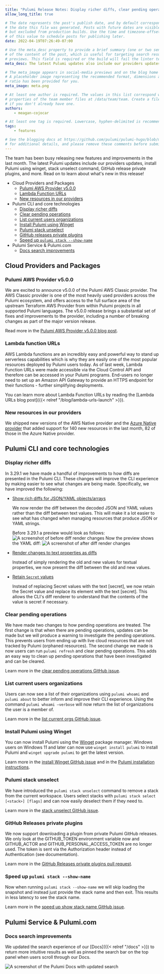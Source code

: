 ```yaml
---
title: "Pulumi Release Notes: Display richer diffs, clear pending operations, and much more!"
allow_long_title: true

# The date represents the post's publish date, and by default corresponds with
# the date this file was generated. Posts with future dates are visible in development,
# but excluded from production builds. Use the time and timezone-offset portions of
# of this value to schedule posts for publishing later.
date: 2022-04-19T07:26:49-07:00

# Use the meta_desc property to provide a brief summary (one or two sentences)
# of the content of the post, which is useful for targeting search results or social-media
# previews. This field is required or the build will fail the linter test.
meta_desc: The latest Pulumi updates also include our providers updates, install Pulumi using winget, stack unselect command, GitHub release private plugins, and more.

# The meta_image appears in social-media previews and on the blog home page.
# A placeholder image representing the recommended format, dimensions and aspect
# ratio has been provided for you.
meta_image: meta.png

# At least one author is required. The values in this list correspond with the `id`
# properties of the team member files at /data/team/team. Create a file for yourself
# if you don't already have one.
authors:
    - meagan-cojocar

# At least one tag is required. Lowercase, hyphen-delimited is recommended.
tags:
    - features

# See the blogging docs at https://github.com/pulumi/pulumi-hugo/blob/master/BLOGGING.md.
# for additional details, and please remove these comments before submitting for review.
---
```


The team has been busy releasing new features and improvements in the last month. The latest Pulumi updates include our providers updates, install Pulumi using winget, stack unselect command, GitHub release private plugins, and more. Read on to learn about what's new in this release!

 <!--more-->
- Cloud Providers and Packages
  - [Pulumi AWS Provider v5.0.0](#pulumi-aws-provider-v500)
  - [Lambda Function URLs](#lambda-function-urls)
  - [New resources in our providers](#new-resources-in-our-providers)
- Pulumi CLI and core technologies
  - [Display richer diffs](#display-richer-diffs)
  - [Clear pending operations](#clear-pending-operations)
  - [List current users organizations](#list-current-users-organizations)
  - [Install Pulumi using Winget](#install-pulumi-using-winget)
  - [Pulumi stack unselect](#pulumi-stack-unselect)
  - [GitHub releases private plugins](#github-releases-private-plugins)
  - [Speed up `pulumi stack --show-name`](#speed-up-pulumi-stack---show-name)
- Pulumi Service & Pulumi.com
  - [Docs search improvements](#docs-search-improvements)
<!--more-->

## Cloud Providers and Packages

### Pulumi AWS Provider v5.0.0

We are excited to announce v5.0.0 of the Pulumi AWS Classic provider. The AWS Classic provider is one of the most heavily used providers across the Pulumi ecosystem, and offers access to the full surface area of the upstream Terraform AWS Provider from within Pulumi projects in all supported Pulumi languages. The v5.0.0 release brings a substantial set of fixes and improvements to the provider, including a number of breaking changes as part of the major version release.

Read more in the [Pulumi AWS Provider v5.0.0 blog post](/blog/announcing-v5.0.0-of-the-pulumi-aws-provider). 

### Lambda function URLs

AWS Lambda functions are an incredibly easy and powerful way to stand up serverless capabilities which is why they are easily one of the most popular resources deployed by Pulumi users today. As of last week, Lambda Function URLs were made accessible via the Cloud Control API and therefore can be accessed in your Pulumi programs. End-users no longer need to set up an Amazon API Gateway to provide an HTTPS endpoint for their functions - further simplifying deployments.

You can learn more about Lambda Function URLs by reading the [Lambda URLs blog post]({{< relref "/blog/lambda-urls-launch" >}}).

### New resources in our providers

We shipped new versions of the AWS Native provider and the [Azure Native provider](https://www.pulumi.com/registry/packages/azure-native) that added support for 140 new resources in the last month, 82 of those in the Azure Native provider.

## Pulumi CLI and core technologies

### Display richer diffs

In 3.29.1 we have made a handful of improvements to how diffs are presented in the Pulumi CLI. These changes will improve the CLI experience by making easier to see what changes are being made. 
Specifically, we have improved the following:

* [Show rich diffs for JSON/YAML objects/arrays](https://github.com/pulumi/pulumi/issues/5831)

  We now render the diff between the decoded JSON and YAML values rather than the diff between text values. This will make it a lot easier to see what has changed when managing resources that produce JSON or YAML strings. 

  Before 3.29.1 a preview would look as follows:
  ![A screenshot of before diff render changes](diff-before.png)
  Now the preview shows the YAML diff:
  ![A screenshot of after diff render changes](diff-after.png)

* [Render changes to text properties as diffs](https://github.com/pulumi/pulumi/issues/9136)

  Instead of simply rendering the old and new values for textual properties, we now present the diff between the old and new values. 

* [Retain `Secret` values](https://github.com/pulumi/pulumi/pull/9351)

  Instead of replacing Secret values with the text [secret], we now retain the Secret value and replace its element with the text [secret]. This allows the CLI's diff renderer to understand that the contents of the value is secret if necessary.

### Clear pending operations

We have made two changes to how pending operations are treated. The first change is that when there are pending operations, updates can be made but we will produce a warning to investigate the pending operations. This prevents users from ending up with live cloud resources that are not tracked by Pulumi (orphaned resources). The second change we made is now users can run `pulumi refresh` and clear pending operations. This adds an easy way to clean up pending operations that have been investigated and can be cleared.

Learn more in the [clear pending operations GitHub issue](https://github.com/pulumi/pulumi/issues/4265). 

### List current users organizations

Users can now see a list of their organizations using `pulumi whoami` and `pulumi about` to better inform and improve their CLI experience. Using the command `pulumi whoami –verbose` will now return the list of organizations the user is a member of. 

Learn more in the [list current orgs GitHub issue](https://github.com/pulumi/pulumi/issues/9181). 

### Install Pulumi using Winget

You can now install Pulumi using the [Winget](https://github.com/microsoft/winget-cli/) package manager. Windows users on Windows 11 and later can now use `winget install pulumi` to install Pulumi and `winget upgrade pulumi` to get the latest version.

Learn more in the [install Winget GitHub issue](https://github.com/pulumi/pulumi/issues/4676) and in the [Pulumi installation instructions](https://www.pulumi.com/docs/get-started/install/).

### Pulumi stack unselect

We have introduced the `pulumi stack unselect` command to remove a stack from the current workspace.  Users select stacks with `pulumi stack select [<stack>] [flags]` and can now easily deselect them if they need to. 

Learn more in the [stack unselect GitHub issue](https://github.com/pulumi/pulumi/issues/9070). 

### GitHub Releases private plugins

We now support downloading a plugin from private Pulumi GitHub releases. We only look at the GITHUB_TOKEN environment variable now and GITHUB_ACTOR and GITHUB_PERSONAL_ACCESS_TOKEN are no longer used. The token is sent via the Authorization header instead of Authentication (see documentation). 

Learn more in the [GitHub Releases private plugins pull request](https://github.com/pulumi/pulumi/pull/9185). 

### Speed up `pulumi stack --show-name`

Now when running `pulumi stack --show-name` we will skip loading the snapshot and instead just provide the stack name and then exit. This results in less latency to see the stack name.

Learn more in the [speed up show stack name GitHub issue](https://github.com/pulumi/pulumi/issues/9182). 

## Pulumi Service & Pulumi.com

### Docs search improvements

We updated the search experience of our [Docs]({{< relref "/docs" >}}) to return more intuitive results as well as pinned the search bar on the top panel when users scroll through our Docs. 

![A screenshot of the Pulumi Docs  with updated search](search-screenshot.png)
